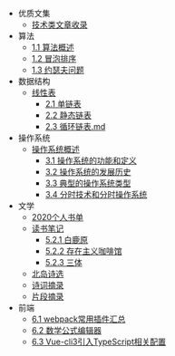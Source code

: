 - 优质文集
    - [技术类文章收录](./docs/static/文章集合.md)
- 算法
    - [1.1 算法概述](./docs/algorithm/算法概述.md)
    - [1.2 冒泡排序](./docs/algorithm/冒泡排序.md)
    - [1.3 约瑟夫问题](./docs/algorithm/约瑟夫问题.md)
- 数据结构
    - [线性表](./docs/DataStructure/线性表.md)
        - [2.1 单链表](./docs/DataStructure/单链表.md)
        - [2.2 静态链表](./docs/DataStructure/静态链表.md)
        - [2.3 循环链表.md](./docs/DataStructure/循环链表.md)
- 操作系统
    - [操作系统概述](./docs/OS/操作系统概述.md)
        - [3.1 操作系统的功能和定义](./docs/OS/操作系统的功能和定义.md)
        - [3.2 操作系统的发展历史](./docs/OS/操作系统的发展历史.md)
        - [3.3 典型的操作系统类型](./docs/OS/典型的操作系统类型.md)
        - [3.4 分时技术和分时操作系统](./docs/OS/分时技术和分时操作系统.md)
- 文学
    - [2020个人书单](./docs/readingNotes/2020书单.md)
    - [读书笔记](./docs/readingNotes/读书笔记.md)
        - [5.2.1 白鹿原](./docs/readingNotes/白鹿原.md)
        - [5.2.2 存在主义咖啡馆](./docs/readingNotes/存在主义咖啡馆.md)
        - [5.2.3 三体](./docs/readingNotes/三体.md)
    - [北岛诗选](./docs/readingNotes/北岛诗选.md)
    - [诗词摘录](./docs/readingNotes/诗词摘录.md)
    - [片段摘录](./docs/readingNotes/片段摘录.md)
- 前端
    - [6.1 webpack常用插件汇总](./docs/web/webpack常用插件汇总.md)
    - [6.2 数学公式编辑器](./docs/web/数学公式编辑器.md)
    - [6.3 Vue-cli3引入TypeScript相关配置](./docs/web/Vue-cli3引入TypeScript.md)
